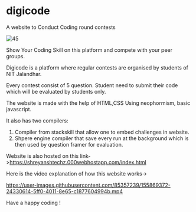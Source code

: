 # digicode
A website to Conduct Coding round contests



![45](https://user-images.githubusercontent.com/85357239/155869114-bf5edccb-dfce-405b-bb98-c3e341918295.jpg)

Show Your Coding Skill on this platform and compete with your peer groups.

Digicode is a platform where regular contests are organised by students of NIT Jalandhar.

Every contest consist of 5 question. Student need to submit their code which will be evaluated by students only.

The website is made with the help of HTML,CSS Using neophormism, basic javascript.

It also has two compilers:
1. Compiler from stackskill that allow one to embed challenges in website.
2. Shpere engine compiler that save every run at the background which is then used by question framer for evaluation.

Website is also hosted on this link->https://shreyanshtechz.000webhostapp.com/index.html

Here is the video explanation of how this website works->


https://user-images.githubusercontent.com/85357239/155869372-24330614-5ff0-4011-8e65-c1877604994b.mp4


Have a happy coding !
